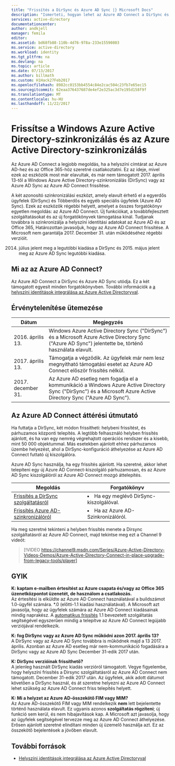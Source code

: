 ```yaml
---
title: "Frissítés a DirSync és Azure AD Sync |} Microsoft Docs"
description: "Ismerteti, hogyan lehet az Azure AD Connect a DirSync és az Azure AD Sync rendszerről."
services: active-directory
documentationcenter: 
author: andkjell
manager: femila
editor: 
ms.assetid: bd68fb88-110b-4d76-978a-233e15590803
ms.service: active-directory
ms.workload: identity
ms.tgt_pltfrm: na
ms.devlang: na
ms.topic: article
ms.date: 07/13/2017
ms.author: billmath
ms.custom: H1Hack27Feb2017
ms.openlocfilehash: 8982cc0153bb4554c84e2cac504c23fb7e65ec15
ms.sourcegitcommit: 62eaa376437687de4ef2e325ac3d7e195d158f9f
ms.translationtype: MT
ms.contentlocale: hu-HU
ms.lasthandoff: 11/22/2017
---
```

# <a name="upgrade-windows-azure-active-directory-sync-and-azure-active-directory-sync"></a>Frissítse a Windows Azure Active Directory-szinkronizálás és az Azure Active Directory-szinkronizálás
Az Azure AD Connect a legjobb megoldás, ha a helyszíni címtárat az Azure AD-hez és az Office 365-höz szeretné csatlakoztatni. Ez az ideje, mivel ezek az eszközök most már elavultak, és már nem támogatott 2017. április 13-től a Windows Azure Active Directory-szinkronizálás (DirSync) vagy az Azure AD Sync az Azure AD Connect frissítése.

A két azonosító szinkronizálási eszközt, amely elavult érhető el a egyerdős ügyfelek (DirSync) és Többerdős és egyéb speciális ügyfelek (Azure AD Sync). Ezek az eszközök régebbi helyett, amelyet a összes forgatókönyv egyetlen megoldás: az Azure AD Connect. Új funkciókat, a továbbfejlesztett szolgáltatásokat és az új forgatókönyvek támogatása kínál. Tudjanak továbbra is szinkronizálja a helyszíni identitási adatokat az Azure AD és az Office 365, Határozottan javasoljuk, hogy az Azure AD Connect frissítése. A Microsoft nem garantálja 2017. December 31. után működéséhez régebbi verzióit.

2014. július jelent meg a legutóbbi kiadása a DirSync és 2015. május jelent meg az Azure AD Sync legutóbbi kiadása.

## <a name="what-is-azure-ad-connect"></a>Mi az az Azure AD Connect?
Az Azure AD Connect a DirSync és Azure AD Sync utódja. Ez a két támogatott egyesít minden forgatókönyvben. További információk a [a helyszíni identitások integrálása az Azure Active Directoryval](active-directory-aadconnect.md).

## <a name="deprecation-schedule"></a>Érvénytelenítése ütemezése
| Dátum | Megjegyzés |
| --- | --- |
| 2016. április 13. |Windows Azure Active Directory Sync ("DirSync") és a Microsoft Azure Active Directory Sync ("Azure AD Sync") jelentette be, történő használata elavult. |
| 2017. április 13. |Támogatja a végződik. Az ügyfelek már nem lesz megnyitható támogatási esetet az Azure AD Connect először frissítés nélkül. |
|2017. december 31.|Az Azure AD esetleg nem fogadja el a kommunikáció a Windows Azure Active Directory Sync ("DirSync") és a Microsoft Azure Active Directory Sync ("Azure AD Sync").

## <a name="how-to-transition-to-azure-ad-connect"></a>Az Azure AD Connect áttérési útmutató
Ha futtatja a DirSync, két módon frissítheti: helybeni frissítést, és párhuzamos központi telepítés. A legtöbb felhasználó helyben frissítés ajánlott, és ha van egy nemrég végrehajtott operációs rendszer és a kisebb, mint 50 000 objektummal. Más esetekben ajánlott ehhez párhuzamos üzembe helyezést, ahol a DirSync-konfiguráció áthelyezése az Azure AD Connect futtató új kiszolgálóra.

Azure AD Sync használja, ha egy frissítés ajánlott. Ha szeretné, akkor lehet telepíteni egy új Azure AD Connect-kiszolgáló párhuzamosan, és az Azure AD Sync kiszolgálóról az Azure AD Connect mozgó áttelepítés.

| Megoldás | Forgatókönyv |
| --- | --- |
| [Frissítés a DirSync szolgáltatásról](active-directory-aadconnect-dirsync-upgrade-get-started.md) |<li>Ha egy meglévő DirSync-kiszolgálóval.</li> |
| [Frissítés Azure AD-szinkronizálóról](active-directory-aadconnect-upgrade-previous-version.md) |<li>Ha az Azure AD-Szinkronizálóról.</li> |

Ha meg szeretné tekinteni a helyben frissítés menete a Dirsync szolgáltatásról az Azure AD Connect, majd tekintse meg ezt a Channel 9 videót:

> [!VIDEO https://channel9.msdn.com/Series/Azure-Active-Directory-Videos-Demos/Azure-Active-Directory-Connect-in-place-upgrade-from-legacy-tools/player]
>
>

## <a name="faq"></a>GYIK
**K: kaptam e-mailben értesítést az Azure csapata és/vagy az Office 365 üzenetközpontot üzenetét, de használom a csatlakozás.**  
Az értesítési is elküldte az Azure AD Connect használatával a buildszámot 1.0-ügyfél számára. \*.0 (előtti-1.1 kiadási használatával). A Microsoft azt javasolja, hogy az ügyfelek számára az Azure AD Connect kiadásainak mindig naprakész. A [automatikus frissítés](active-directory-aadconnect-feature-automatic-upgrade.md) 1.1 bevezetett szolgáltatás segítségével egyszerűen mindig a telepítve az Azure AD Connect legújabb verziójával rendelkezik.

**K: fog DirSync vagy az Azure AD Sync működni azon 2017. április 13?**  
A DirSync vagy az Azure AD Sync továbbra is működnek majd a 13 2017. április.  Azonban az Azure AD esetleg már nem-kommunikáció fogadására a DirSync vagy az Azure AD Sync December 31-edik 2017 után.

**K: DirSync verzióinak frissíthető?**  
A jelenleg használt DirSync kiadás verzióról támogatott. Vegye figyelembe, hogy helyszíni frissítés a Dirsync szolgáltatásról az Azure AD Connect nem támogatott. December 31-edik 2017 után. Az ügyfelek, akik adott dátumot követően a DirSync használ, és át szeretne helyezni az Azure AD Connect lehet szükség az Azure AD Connect friss telepítés helyett.

**K: Mi a helyzet az Azure AD-összekötő FIM vagy MIM?**  
Az Azure AD-összekötő FIM vagy MIM rendelkezik **nem** lett bejelentette történő használata elavult. Ez ugyanis azonos **szolgáltatás rögzíteni**; új funkció sem kerül, és nem hibajavítások kap. A Microsoft azt javasolja, hogy az ügyfelek segítségével tervezze meg az Azure AD Connect áthelyezése. Erősen ajánlott szeretné elindítani minden új üzemelő használja azt. Ez az összekötő bejelentések a jövőben elavult.

## <a name="additional-resources"></a>További források
* [Helyszíni identitások integrálása az Azure Active Directoryval](active-directory-aadconnect.md)
